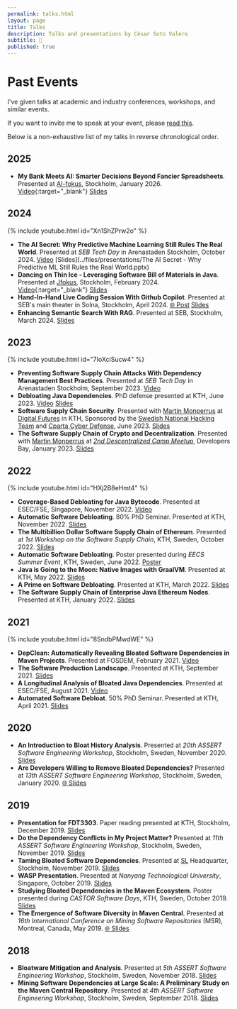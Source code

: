 ```yaml
---
permalink: talks.html
layout: page
title: Talks
description: Talks and presentations by César Soto Valero  
subtitle: 📢
published: true
---
```


# Past Events

I've given talks at academic and industry conferences, workshops, and similar events.

If you want to invite me to speak at your event, please [read this](./talks/invite-me.html).

Below is a non-exhaustive list of my talks in reverse chronological order.

## 2025

- **My Bank Meets AI: Smarter Decisions Beyond Fancier Spreadsheets**. Presented at [AI-fokus](https://www.jfokus.se/ai-fokus), Stockholm, January 2026. [Video](https://youtu.be/kFPE9EcxhCs "video"){:target="_blank"} [Slides](https://www.jfokus.se/aifokus25-preso/My-Bank-Meets-AI.pdf)

## 2024

{% include youtube.html id="Xn1ShZPrw2o" %}

- **The AI Secret: Why Predictive Machine Learning Still Rules The Real World**. Presented at _SEB Tech Day_ in Arenastaden Stockholm, October 2024. [Video](https://youtu.be/n1t3XEAyUgQ?si=3WKO3XZC_b_epmfo "video") [Slides](../files/presentations/The AI Secret - Why Predictive ML Still Rules the Real World.pptx)
- **Dancing on Thin Ice - Leveraging Software Bill of Materials in Java**. Presented at [Jfokus](https://www.jfokus.se/talks/1661), Stockholm, February 2024. [Video](https://youtu.be/Xn1ShZPrw2o?si=sP5U0PATsrdHmwK1 "video"){:target="_blank"} [Slides](https://www.jfokus.se/jfokus24-preso/Dancing-on-Thin-Ice--Leveraging-Software-Bill-of-Materials-in-Java.pdf)
- **Hand-In-Hand Live Coding Session With Github Copilot**. Presented at SEB's main theater in Solna, Stockholm, April 2024. [:globe_with_meridians: Post](https://www.linkedin.com/posts/cesarsotovalero_seb-sebtech-ai-activity-7185295533308002305-oRFv) [Slides](../files/presentations/hand-in-hand-live-coding-session-with-github-copilot.pptx)
- **Enhancing Semantic Search With RAG**. Presented at SEB, Stockholm, March 2024. [Slides](../files/presentations/enhancing-semantic-search-with-rag.pptx)

## 2023

{% include youtube.html id="7IoXciSucw4" %}

- **Preventing Software Supply Chain Attacks With Dependency Management Best Practices**. Presented at _SEB Tech Day_ in Arenastaden Stockholm, September 2023. [Video](https://youtu.be/7IoXciSucw4?si=CiANlBQtgmibmWci "video")
- **Debloating Java Dependencies**. PhD defense presented at KTH, June 2023. [Video](https://youtu.be/Ub684G_aM5Q?si=5Ow61XFEGmtP9ZZw "video") [Slides](../files/thesis/slides/cesar-phd-defense.pptx)
- **Software Supply Chain Security**. Presented with [Martin Monperrus](https://www.monperrus.net/martin/) at [Digital Futures](https://www.digitalfutures.kth.se/) in KTH, Sponsored by the [Swedish National Hacking Team](https://snht.se/) and [Cparta Cyber Defense](https://www.cparta.se/), June 2023. [Slides](https://docs.google.com/presentation/d/1ki5KITPSciccI1Qdh3wb7GOjdw8jq-CFbY-mvXLUv2c/edit?usp=sharing)
- **The Software Supply Chain of Crypto and Decentralization**. Presented with [Martin Monperrus](https://www.monperrus.net/martin/) at [_2nd Descentralized Camp Meetup_](https://www.meetup.com/decentralized-camp/events/290035869/), Developers Bay, January 2023. [Slides](https://docs.google.com/presentation/d/14A3n_ZT13ealkTVUNnchS7pE03vOL6cDIQpiIZghuHY/edit?usp=sharing)
  
## 2022

{% include youtube.html id="HXj2B8eHmt4" %}

- **Coverage-Based Debloating for Java Bytecode**. Presented at ESEC/FSE, Singapore, November 2022. [Video](https://youtu.be/HXj2B8eHmt4 "video")
- **Automatic Software Debloating**. 80% PhD Seminar. Presented at KTH, November 2022. [Slides](../talks/80_percent_2022.pdf "pdf")
- **The Multibillion Dollar Software Supply Chain of Ethereum**. Presented at _1st Workshop on the Software Supply Chain_, KTH, Sweden, October 2022. [Slides](https://docs.google.com/presentation/d/16yingW3HUNj6XmAfFFc_qz1bSI-ZRfV0/edit?usp=sharing&ouid=117859204590242341300&rtpof=true&sd=true)
- **Automatic Software Debloating**. Poster presented during _EECS Summer Event_, KTH, Sweden, June 2022. [Poster](../files/posters/poster-scs-48x36.pdf)
- **Java is Going to the Moon: Native Images with GraalVM**. Presented at KTH, May 2022. [Slides](https://docs.google.com/presentation/d/1JDVerE77ZWLqwtWP430QXF1KTd4RhKoD/edit?usp=sharing&ouid=117859204590242341300&rtpof=true&sd=true)
- **A Prime on Software Debloating**. Presented at KTH, March 2022. [Slides](../talks/A_Prime_On_Software_Debloating.pdf "pdf")
- **The Software Supply Chain of Enterprise Java Ethereum Nodes**. Presented at KTH, January 2022. [Slides](https://docs.google.com/presentation/d/1pZGJ_9X_mvOzaqlelQbSyPI9opo6V_e1/edit?usp=sharing&ouid=117859204590242341300&rtpof=true&sd=true)

## 2021

{% include youtube.html id="8SndbPMwdWE" %}

- **DepClean: Automatically Revealing Bloated Software Dependencies in Maven Projects**. Presented at FOSDEM, February 2021. [Video](https://youtu.be/8SndbPMwdWE "video")
- **The Software Production Landscape**. Presented at KTH, September 2021. [Slides](../files/presentations/software-production-landscape.pptx)
- **A Longitudinal Analysis of Bloated Java Dependencies**. Presented at ESEC/FSE, August 2021. [Video](https://youtu.be/cePEl485E_s "video")
- **Automated Software Debloat**. 50% PhD Seminar. Presented at KTH, April 2021. [Slides](../talks/50percent_seminar_kth_2021.pdf "pdf")

## 2020

- **An Introduction to Bloat History Analysis**. Presented at _20th ASSERT Software Engineering Workshop_, Stockholm, Sweden, November 2020. [Slides](https://docs.google.com/presentation/d/1cwBaOIJ2ZgGP62sCod_a_KrdhRg2puDlIkFKpjxPC6E/edit?usp=sharing)
- **Are Developers Willing to Remove Bloated Dependencies?** Presented at _13th ASSERT Software Engineering Workshop_, Stockholm, Sweden, January 2020. [:globe_with_meridians: Slides](https://www.cesarsotovalero.net/presentations/assert-13th/#/)

## 2019

- **Presentation for FDT3303**. Paper reading presented at KTH, Stockholm, December 2019. [Slides](https://docs.google.com/presentation/d/1KpB16Ibfn3yjxTIxeRPcmR4JcZn3aujEl2EThyOC88U/edit?usp=sharing)
- **Do the Dependency Conflicts in My Project Matter?** Presented at _11th ASSERT Software Engineering Workshop_, Stockholm, Sweden, November 2019. [Slides](https://docs.google.com/presentation/d/17V5PBGj2n7dHrOmbtC0Tfzn_g6xX2mg2GFAWQtRapCY/edit?usp=sharing)
- **Taming Bloated Software Dependencies**. Presented at [SL](https://sl.se/) Headquarter, Stockholm, November 2019. [Slides](https://docs.google.com/presentation/d/1C_-0rQHYvuz7RqPj0dlNhUkjYX1lm9y6gBRri4BTfxk/edit?usp=sharing)
- **WASP Presentation**. Presented at _Nanyang Technological University_, Singapore, October 2019. [Slides](https://docs.google.com/presentation/d/1-B3YfX5xulYgq30IVhv0bLwPHFrtbaRbzZu61TA_U2k/edit?usp=sharing#slide=id.g655fad9d75_6_147)
- **Studying Bloated Dependencies in the Maven Ecosystem**. Poster presented during _CASTOR Software Days_, KTH, Sweden, October 2019. [Slides](../files/posters/Castor-Software-Days-WASP-Poster.pdf)
- **The Emergence of Software Diversity in Maven Central**. Presented at _16th International Conference on Mining Software Repositories_ (MSR), Montreal, Canada, May 2019. [:globe_with_meridians: Slides](https://dl.serveur-du-placard.ml/these/reveal.js-3.7.0/presentations/MSR2.html)

## 2018

- **Bloatware Mitigation and Analysis**. Presented at _5th ASSERT Software Engineering Workshop_, Stockholm, Sweden, November 2018. [Slides](https://docs.google.com/presentation/d/1LYvt7fFdGf_VvdlD2XRHzUTfZZOqM55Wopw6IYM6PNQ/edit?usp=sharing)
- **Mining Software Dependencies at Large Scale: A Preliminary Study on the Maven Central Repository**. Presented at _4th ASSERT Software Engineering Workshop_, Stockholm, Sweden, September 2018. [Slides](https://docs.google.com/document/d/1IMhDIJjDIT_KuFLYSa5agPMvbCA8klBCemSLZI4id04/edit?usp=sharing)
